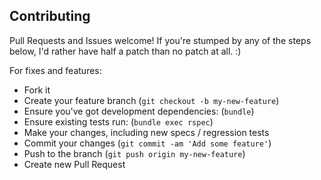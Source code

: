 ## Contributing

Pull Requests and Issues welcome! If you're stumped by any of the steps below, I'd rather have half a patch than no patch at all. :)

For fixes and features:

* Fork it
* Create your feature branch (`git checkout -b my-new-feature`)
* Ensure you've got development dependencies: (`bundle`)
* Ensure existing tests run: (`bundle exec rspec`)
* Make your changes, including new specs / regression tests
* Commit your changes (`git commit -am 'Add some feature'`)
* Push to the branch (`git push origin my-new-feature`)
* Create new Pull Request
